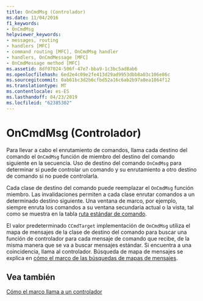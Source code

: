 ```yaml
---
title: OnCmdMsg (Controlador)
ms.date: 11/04/2016
f1_keywords:
- OnCmdMsg
helpviewer_keywords:
- messages, routing
- handlers [MFC]
- command routing [MFC], OnCmdMsg handler
- handlers, OnCmdMessage [MFC]
- OnCmdMessage method [MFC]
ms.assetid: 8df07024-506f-47e7-bba9-1c3bc5ad8ab6
ms.openlocfilehash: 6ed2e4c09e2fe413d29ad9953dbb8a03c106e86c
ms.sourcegitcommit: 0ab61bc3d2b6cfbd52a16c6ab2b97a8ea1864f12
ms.translationtype: MT
ms.contentlocale: es-ES
ms.lasthandoff: 04/23/2019
ms.locfileid: "62385302"
---
```

# <a name="oncmdmsg-handler"></a>OnCmdMsg (Controlador)

Para llevar a cabo el enrutamiento de comandos, llama cada destino del comando el `OnCmdMsg` función de miembro del destino del comando siguiente en la secuencia. Uso de destino del comando `OnCmdMsg` para determinar si puede controlar un comando y su enrutamiento a otro destino de comando si no puede controlarla.

Cada clase de destino del comando puede reemplazar el `OnCmdMsg` función miembro. Las invalidaciones permiten a cada clase enrutar comandos a un determinado destino siguiente. Una ventana de marco, por ejemplo, siempre enruta los comandos a su ventana secundaria actual o la vista, tal como se muestra en la tabla [ruta estándar de comando](../mfc/command-routing.md).

El valor predeterminado `CCmdTarget` implementación de `OnCmdMsg` utiliza el mapa de mensajes de la clase de destino del comando para buscar una función de controlador para cada mensaje de comando que recibe, de la misma manera que se va a buscar mensajes estándar. Si encuentra a una coincidencia, llama al controlador. Búsqueda de mapa de mensajes se explica en [cómo el marco de las búsquedas de mapas de mensajes](../mfc/how-the-framework-searches-message-maps.md).

## <a name="see-also"></a>Vea también

[Cómo el marco llama a un controlador](../mfc/how-the-framework-calls-a-handler.md)
